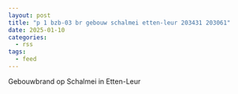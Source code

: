 ```yaml
---
layout: post
title: "p 1 bzb-03 br gebouw schalmei etten-leur 203431 203061"
date: 2025-01-10
categories: 
  - rss
tags: 
  - feed
---
```


Gebouwbrand op Schalmei in Etten-Leur
